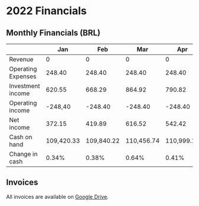 # 2022 Financials

## Monthly Financials (BRL)

| |Jan|Feb|Mar|Apr|May|Jun|Jul|Aug|Sep|Oct|Nov|Dez|
|-|---|---|---|---|---|---|---|---|---|---|---|---|
|Revenue|0|0|0|0|0|0|||||||
|Operating Expenses|248.40|248.40|248.40|248.40|248.40|483.40|||||||
|Investment income|620.55|668.29|864.92|790.82|880.55|912.16|||||||
|Operating income|-248,40|-248.40|-248.40|-248.40|-248.40|-483.40|||||||
|Net income|372.15|419.89|616.52|542.42|632.15|428.76|||||||
|Cash on hand|109,420.33|109,840.22|110,456.74|110,999.16|111,631.31|112,060.07|||||||
|Change in cash|0.34%|0.38%|0.64%|0.41%|0.57%|0.38%|||||||

## Invoices

All invoices are available on [Google Drive](https://drive.google.com/drive/folders/1xOuRnWWGLuXBENYIOPFKiIA2dEJQkqCl?usp=sharing).
